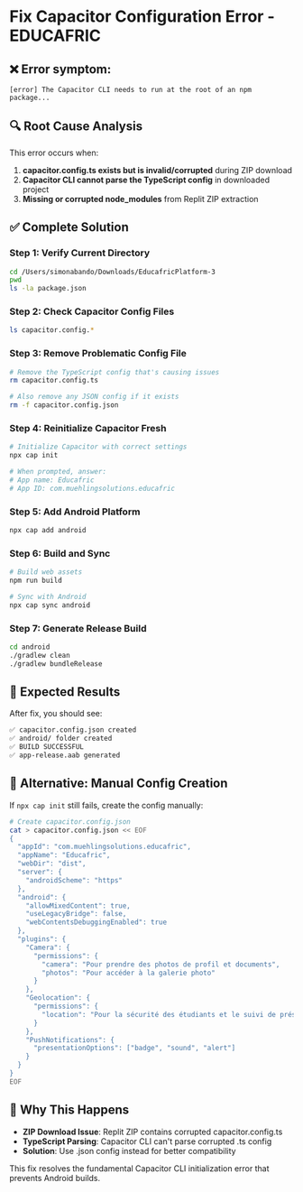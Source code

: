 # Fix Capacitor Configuration Error - EDUCAFRIC

## ❌ **Error symptom:**
```
[error] The Capacitor CLI needs to run at the root of an npm package...
```

## 🔍 **Root Cause Analysis**
This error occurs when:
1. **capacitor.config.ts exists but is invalid/corrupted** during ZIP download
2. **Capacitor CLI cannot parse the TypeScript config** in downloaded project
3. **Missing or corrupted node_modules** from Replit ZIP extraction

## ✅ **Complete Solution**

### Step 1: Verify Current Directory
```bash
cd /Users/simonabando/Downloads/EducafricPlatform-3
pwd
ls -la package.json
```

### Step 2: Check Capacitor Config Files
```bash
ls capacitor.config.*
```

### Step 3: Remove Problematic Config File
```bash
# Remove the TypeScript config that's causing issues
rm capacitor.config.ts

# Also remove any JSON config if it exists
rm -f capacitor.config.json
```

### Step 4: Reinitialize Capacitor Fresh
```bash
# Initialize Capacitor with correct settings
npx cap init

# When prompted, answer:
# App name: Educafric
# App ID: com.muehlingsolutions.educafric
```

### Step 5: Add Android Platform
```bash
npx cap add android
```

### Step 6: Build and Sync
```bash
# Build web assets
npm run build

# Sync with Android
npx cap sync android
```

### Step 7: Generate Release Build
```bash
cd android
./gradlew clean
./gradlew bundleRelease
```

## 📝 **Expected Results**

After fix, you should see:
```bash
✅ capacitor.config.json created
✅ android/ folder created
✅ BUILD SUCCESSFUL
✅ app-release.aab generated
```

## 🔄 **Alternative: Manual Config Creation**

If `npx cap init` still fails, create the config manually:

```bash
# Create capacitor.config.json
cat > capacitor.config.json << EOF
{
  "appId": "com.muehlingsolutions.educafric",
  "appName": "Educafric",
  "webDir": "dist",
  "server": {
    "androidScheme": "https"
  },
  "android": {
    "allowMixedContent": true,
    "useLegacyBridge": false,
    "webContentsDebuggingEnabled": true
  },
  "plugins": {
    "Camera": {
      "permissions": {
        "camera": "Pour prendre des photos de profil et documents",
        "photos": "Pour accéder à la galerie photo"
      }
    },
    "Geolocation": {
      "permissions": {
        "location": "Pour la sécurité des étudiants et le suivi de présence"
      }
    },
    "PushNotifications": {
      "presentationOptions": ["badge", "sound", "alert"]
    }
  }
}
EOF
```

## 🎯 **Why This Happens**

- **ZIP Download Issue**: Replit ZIP contains corrupted capacitor.config.ts
- **TypeScript Parsing**: Capacitor CLI can't parse corrupted .ts config
- **Solution**: Use .json config instead for better compatibility

This fix resolves the fundamental Capacitor CLI initialization error that prevents Android builds.